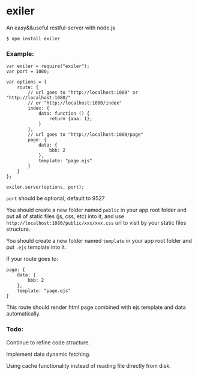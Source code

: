 # exiler
An easy&amp;&amp;useful restful-server with node.js

`$ npm install exiler`

### Example:

    var exiler = require("exiler");
    var port = 1080;

    var options = {
	    route: {
	        // url goes to "http://localhost:1080" or "http://localhost:1080/"
	        // or "http://localhost:1080/index"
		    index: {
			    data: function () {
				    return {aaa: 1};
			    }
		    },
		    // url goes to "http://localhost:1080/page"
		    page: {
			    data: {
				    bbb: 2
			    },
			    template: "page.ejs"
		    }
	    }
    };

    exiler.server(options, port);
    
`port` should be optional, default to 9527

You should create a new folder named `public` in your app root folder and put all of static files (js, css, etc) into it, and use `http://localhost:1080/public/xxx/xxx.css` url to visit by your static files structure.

You should create a new folder named `template` in your app root folder and put `.ejs` template into it.

If your route goes to:

    page: {
	    data: {
		    bbb: 2
	    },
	    template: "page.ejs"
	}

This route should render html page combined with ejs template and data automatically.

### Todo:

Continue to refine code structure.

Implement data dynamic fetching.

Using cache functionality instead of reading file directly from disk. 
